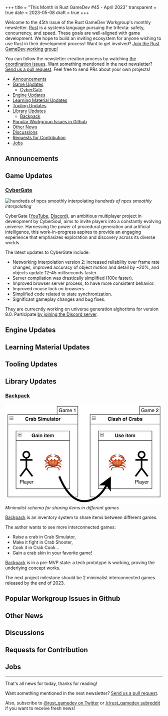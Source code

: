 +++
title = "This Month in Rust GameDev #45 - April 2023"
transparent = true
date = 2023-05-08
draft = true
+++

<!-- no toc -->

<!-- Check the post with markdownlint-->

Welcome to the 45th issue of the Rust GameDev Workgroup's
monthly newsletter.
[Rust] is a systems language pursuing the trifecta:
safety, concurrency, and speed.
These goals are well-aligned with game development.
We hope to build an inviting ecosystem for anyone wishing
to use Rust in their development process!
Want to get involved? [Join the Rust GameDev working group!][join]

You can follow the newsletter creation process
by watching [the coordination issues][coordination].
Want something mentioned in the next newsletter?
[Send us a pull request][pr].
Feel free to send PRs about your own projects!

[Rust]: https://rust-lang.org
[join]: https://github.com/rust-gamedev/wg#join-the-fun
[pr]: https://github.com/rust-gamedev/rust-gamedev.github.io
[coordination]: https://github.com/rust-gamedev/rust-gamedev.github.io/issues?q=label%3Acoordination

- [Announcements](#announcements)
- [Game Updates](#game-updates)
  - [CyberGate](#cybergate)
- [Engine Updates](#engine-updates)
- [Learning Material Updates](#learning-material-updates)
- [Tooling Updates](#tooling-updates)
- [Library Updates](#library-updates)
  - [Backpack](#backpack)
- [Popular Workgroup Issues in Github](#popular-workgroup-issues-in-github)
- [Other News](#other-news)
- [Discussions](#discussions)
- [Requests for Contribution](#requests-for-contribution)
- [Jobs](#jobs)

<!--
Ideal section structure is:

```
### [Title]

![image/GIF description](image link)
_image caption_

A paragraph or two with a summary and [useful links].

_Discussions:
[/r/rust](https://reddit.com/r/rust/todo),
[twitter](https://twitter.com/todo/status/123456)_

[Title]: https://first.link
[useful links]: https://other.link
```

If needed, a section can be split into subsections with a "------" delimiter.
-->

## Announcements

## Game Updates

### [CyberGate][cybergate-yt]

![hundreds of npcs smoothly interpolating](cybergate.jpg)
_hundreds of npcs smoothly interpolating_

CyberGate ([YouTube][cybergate-yt], [Discord][cybergate-dis]),
an ambitious multiplayer project in development by CyberSoul,
aims to invite players into a constantly evolving universe.
Harnessing the power of procedural generation and artificial intelligence,
this work-in-progress aspires to provide an engaging experience
that emphasizes exploration and discovery across its diverse worlds.

The latest updates to CyberGate include:

- Networking Interpolation version 2:
  increased reliability over frame rate changes,
  improved accuracy of object motion and detail by ~20%,
  and objects update 12-45 milliseconds faster.
- Server compilation was drastically simplified (100x faster).
- Improved browser server process, to have more consistent behavior.
- Improved mouse lock on browsers.
- Simplified code related to state synchronization.
- Significant gameplay changes and bug fixes.

They are currecntly working on universe generation alghoritms for version 8.0.
Participate [by joining the Discord server][cybergate-dis].

[cybergate-yt]: https://youtube.com/channel/UClrsOso3Xk2vBWqcsHC3Z4Q
[cybergate-dis]: https://discord.gg/R7DkHqw7zJ

## Engine Updates

## Learning Material Updates

## Tooling Updates

## Library Updates

### [Backpack]

![Minimalist schema for sharing items in different games](backpack.jpg)  
_Minimalist schema for sharing items in different games_

[Backpack] is an inventory system to share items between different games.

The author wants to see more interconnected games:

- Raise a crab in Crab Simulator,
- Make it fight in Crab Shooter,
- Cook it in Crab Cook...
- Gain a crab skin in your favorite game!

[Backpack] is in a pre-MVP state: a tech prototype is working,
proving the underlying concept works.

The next project milestone should be
2 minimalist interconnected games released by the end of 2023.

[Backpack]: https://github.com/Vrixyz/backpack

## Popular Workgroup Issues in Github

<!-- Up to 10 links to interesting issues -->

## Other News

<!-- One-liners for plan items that haven't got their own sections. -->

## Discussions

<!-- Links to handpicked reddit/twitter/urlo/etc threads that provide
useful information -->

## Requests for Contribution

<!-- Links to "good first issue"-labels or direct links to specific tasks -->

## Jobs

<!-- An optional section for new jobs related to Rust gamedev -->

------

That's all news for today, thanks for reading!

Want something mentioned in the next newsletter?
[Send us a pull request][pr].

Also, subscribe to [@rust_gamedev on Twitter][@rust_gamedev]
or [/r/rust_gamedev subreddit][/r/rust_gamedev] if you want to receive fresh news!

<!--
TODO: Add real links and un-comment once this post is published
**Discuss this post on**:
[/r/rust_gamedev](TODO),
[Mastodon](TODO),
[Twitter](TODO),
[Discord](https://discord.gg/yNtPTb2).
-->

[/r/rust_gamedev]: https://reddit.com/r/rust_gamedev
[@rust_gamedev]: https://twitter.com/rust_gamedev
